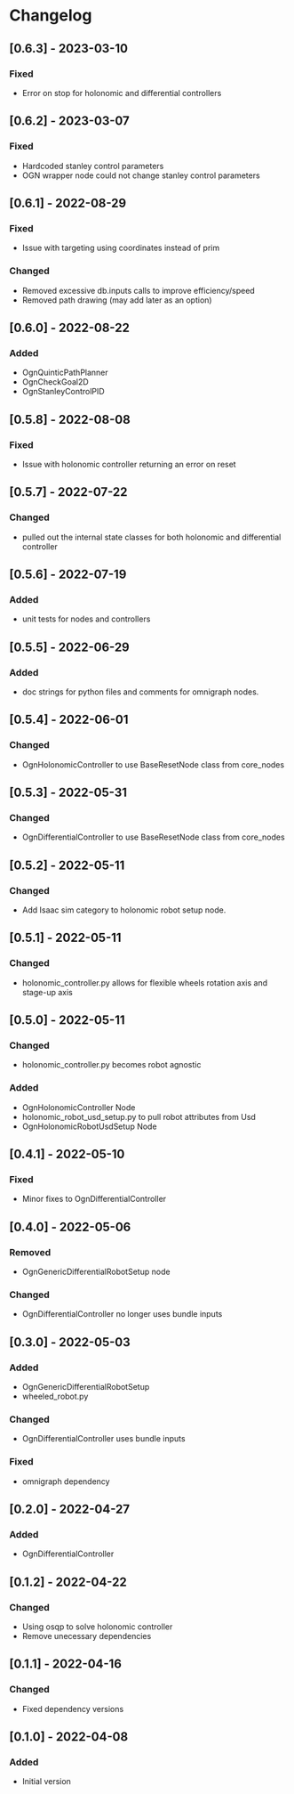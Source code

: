 # Changelog

## [0.6.3] - 2023-03-10

### Fixed
- Error on stop for holonomic and differential controllers

## [0.6.2] - 2023-03-07

### Fixed
- Hardcoded stanley control parameters
- OGN wrapper node could not change stanley control parameters

## [0.6.1] - 2022-08-29

### Fixed
- Issue with targeting using coordinates instead of prim

### Changed
- Removed excessive db.inputs calls to improve efficiency/speed
- Removed path drawing (may add later as an option)


## [0.6.0] - 2022-08-22

### Added
- OgnQuinticPathPlanner
- OgnCheckGoal2D
- OgnStanleyControlPID

## [0.5.8] - 2022-08-08

### Fixed
- Issue with holonomic controller returning an error on reset


## [0.5.7] - 2022-07-22

### Changed
- pulled out the internal state classes for both holonomic and differential controller 

## [0.5.6] - 2022-07-19

### Added
- unit tests for nodes and controllers

## [0.5.5] - 2022-06-29

### Added
- doc strings for python files and comments for omnigraph nodes.

## [0.5.4] - 2022-06-01

### Changed
- OgnHolonomicController to use BaseResetNode class from core_nodes

## [0.5.3] - 2022-05-31

### Changed
- OgnDifferentialController to use BaseResetNode class from core_nodes

## [0.5.2] - 2022-05-11

### Changed
- Add Isaac sim category to holonomic robot setup node.

## [0.5.1] - 2022-05-11

### Changed
- holonomic_controller.py allows for flexible wheels rotation axis and stage-up axis

## [0.5.0] - 2022-05-11

### Changed
- holonomic_controller.py becomes robot agnostic

### Added
- OgnHolonomicController Node
- holonomic_robot_usd_setup.py to pull robot attributes from Usd
- OgnHolonomicRobotUsdSetup Node 

## [0.4.1] - 2022-05-10

### Fixed
- Minor fixes to OgnDifferentialController

## [0.4.0] - 2022-05-06

### Removed
- OgnGenericDifferentialRobotSetup node

### Changed
- OgnDifferentialController no longer uses bundle inputs

## [0.3.0] - 2022-05-03

### Added
- OgnGenericDifferentialRobotSetup
- wheeled_robot.py

### Changed
- OgnDifferentialController uses bundle inputs

### Fixed
- omnigraph dependency

## [0.2.0] - 2022-04-27

### Added
- OgnDifferentialController

## [0.1.2] - 2022-04-22

### Changed
- Using osqp to solve holonomic controller
- Remove unecessary dependencies

## [0.1.1] - 2022-04-16

### Changed
- Fixed dependency versions

## [0.1.0] - 2022-04-08

### Added
- Initial version

